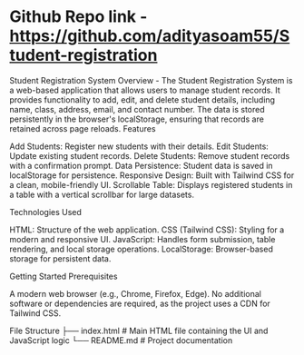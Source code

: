 # Github Repo link - https://github.com/adityasoam55/Student-registration

Student Registration System
Overview -
The Student Registration System is a web-based application that allows users to manage student records. It provides functionality to add, edit, and delete student details, including name, class, address, email, and contact number. The data is stored persistently in the browser's localStorage, ensuring that records are retained across page reloads.
Features

Add Students: Register new students with their details.
Edit Students: Update existing student records.
Delete Students: Remove student records with a confirmation prompt.
Data Persistence: Student data is saved in localStorage for persistence.
Responsive Design: Built with Tailwind CSS for a clean, mobile-friendly UI.
Scrollable Table: Displays registered students in a table with a vertical scrollbar for large datasets.

Technologies Used

HTML: Structure of the web application.
CSS (Tailwind CSS): Styling for a modern and responsive UI.
JavaScript: Handles form submission, table rendering, and local storage operations.
LocalStorage: Browser-based storage for persistent data.

Getting Started
Prerequisites

A modern web browser (e.g., Chrome, Firefox, Edge).
No additional software or dependencies are required, as the project uses a CDN for Tailwind CSS.

File Structure
├── index.html        # Main HTML file containing the UI and JavaScript logic
└── README.md         # Project documentation


